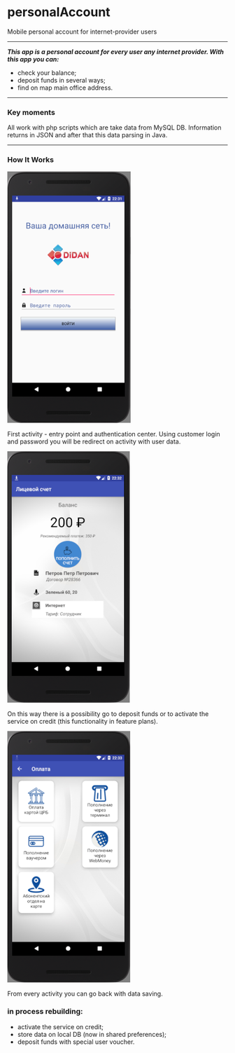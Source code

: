 # personalAccount
Mobile personal account for internet-provider users
***
***This app is a personal account for every user any internet provider. With this app you can:***
- check your balance;
- deposit funds in several ways;
- find on map main office address.
***
### Key moments

All work with php scripts which are take data from MySQL DB. Information returns in JSON and after that this data parsing in Java.
***
### How It Works

![Login screen](https://github.com/evFusion/personalAccount/blob/master/login-screen.png)

First activity - entry point and authentication center. 
Using customer login and password you will be redirect on activity with user data. 

![User data](https://github.com/evFusion/personalAccount/blob/master/user-data-screen.png)

On this way there is a possibility go to deposit funds or to activate the service on credit (this functionality in feature plans).

![Payment methods](https://github.com/evFusion/personalAccount/blob/master/payment-methods.png)

From every activity you can go back with data saving.

### in process rebuilding:
- activate the service on credit;
- store data on local DB (now in shared preferences);
- deposit funds with special user voucher.
